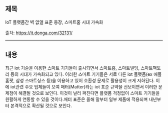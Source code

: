 ## 제목
IoT 플랫폼간 벽 없앨 표준 등장, 스마트홈 시대 가속화

출처: <https://it.donga.com/32131/>
***
## 내용
 최근 iot 기술을 이용한 스마트 기기들이 출시되면서 스마트홈, 스마트빌딩, 스마트팩토리 등의 시대가 가속화되고 있다. 이러한 스마트 기기들은 서로 다른 iot 플랫폼(ex 애플홈팟, 삼성 스마트싱스 등)을 이용하고 있어 호환성 문제로 활용성이 크게 저하된다. 이에 iot관련 주요 업체들이 모여 매터(Matter)라는 iot 표준 규약을 선보이면서 이러한 문제점이 해결될 것으로 보인다. 이것이 널리 퍼진다면 플랫폼 걱정없이 스마트 기기들을 원활하게 연동할 수 있을 것이다.매터 표준은 올해 말부터 일부 제품에 적용되며 내년부터 본격적으로 확산될 것으로 보인다.
